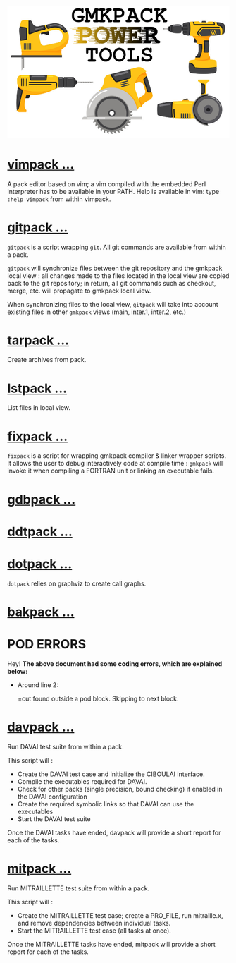 ![](./Images/45709664.png)


# [vimpack ...](./doc/vimpack.md)

A pack editor based on vim; a vim compiled with the embedded Perl interpreter has to be available in your PATH.
Help is available in vim: type `:help vimpack` from within vimpack.

# [gitpack ...](./doc/gitpack.md)

`gitpack` is a script wrapping `git`. All git commands are available from
within a pack.

`gitpack` will synchronize files between the git repository and the gmkpack
local view : all changes made to the files located in the local view are copied
back to the git repository; in return, all git commands such as checkout, merge, 
etc. will propagate to gmkpack local view.

When synchronizing files to the local view, `gitpack` will take into account
existing files in other `gmkpack` views (main, inter.1, inter.2, etc.)

# [tarpack ...](./doc/tarpack.md)

Create archives from pack.

# [lstpack ...](./doc/lstpack.md)

List files in local view.

# [fixpack ...](./doc/fixpack.md)

`fixpack` is a script for wrapping gmkpack compiler & linker wrapper scripts. 
It allows the user to debug interactively code at compile time : `gmkpack` 
will invoke it when compiling a FORTRAN unit or linking an executable fails.

# [gdbpack ...](./doc/gdbpack.md)



# [ddtpack ...](./doc/ddtpack.md)



# [dotpack ...](./doc/dotpack.md)

`dotpack` relies on graphviz to create call graphs.

# [bakpack ...](./doc/bakpack.md)

# POD ERRORS

Hey! **The above document had some coding errors, which are explained below:**

- Around line 2:

    &#x3d;cut found outside a pod block.  Skipping to next block.

# [davpack ...](./doc/davpack.md)

Run DAVAI test suite from within a pack. 

This script will :

- Create the DAVAI test case and initialize the CIBOULAI interface.
- Compile the executables required for DAVAI.
- Check for other packs (single precision, bound checking) if enabled in the DAVAI configuration
- Create the required symbolic links so that DAVAI can use the executables
- Start the DAVAI test suite

Once the DAVAI tasks have ended, davpack will provide a short report for each of the tasks.

# [mitpack ...](./doc/mitpack.md)

Run MITRAILLETTE test suite from within a pack.

This script will : 

- Create the MITRAILLETTE test case; create a PRO\_FILE, run mitraille.x, and remove dependencies
between individual tasks.
- Start the MITRAILLETTE test case (all tasks at once).

Once the MITRAILLETTE tasks have ended, mitpack will provide a short report for each
of the tasks.

